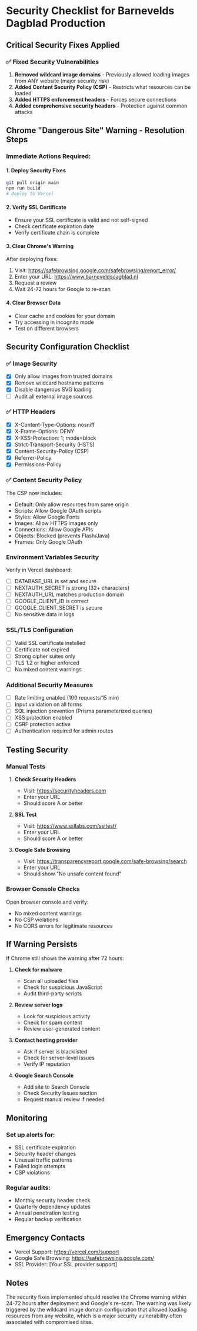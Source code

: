 # Security Checklist for Barnevelds Dagblad Production

## Critical Security Fixes Applied

### ✅ Fixed Security Vulnerabilities
1. **Removed wildcard image domains** - Previously allowed loading images from ANY website (major security risk)
2. **Added Content Security Policy (CSP)** - Restricts what resources can be loaded
3. **Added HTTPS enforcement headers** - Forces secure connections
4. **Added comprehensive security headers** - Protection against common attacks

## Chrome "Dangerous Site" Warning - Resolution Steps

### Immediate Actions Required:

#### 1. Deploy Security Fixes
```bash
git pull origin main
npm run build
# Deploy to Vercel
```

#### 2. Verify SSL Certificate
- Ensure your SSL certificate is valid and not self-signed
- Check certificate expiration date
- Verify certificate chain is complete

#### 3. Clear Chrome's Warning
After deploying fixes:
1. Visit: https://safebrowsing.google.com/safebrowsing/report_error/
2. Enter your URL: https://www.barneveldsdagblad.nl
3. Request a review
4. Wait 24-72 hours for Google to re-scan

#### 4. Clear Browser Data
- Clear cache and cookies for your domain
- Try accessing in incognito mode
- Test on different browsers

## Security Configuration Checklist

### ✅ Image Security
- [x] Only allow images from trusted domains
- [x] Remove wildcard hostname patterns
- [x] Disable dangerous SVG loading
- [ ] Audit all external image sources

### ✅ HTTP Headers
- [x] X-Content-Type-Options: nosniff
- [x] X-Frame-Options: DENY
- [x] X-XSS-Protection: 1; mode=block
- [x] Strict-Transport-Security (HSTS)
- [x] Content-Security-Policy (CSP)
- [x] Referrer-Policy
- [x] Permissions-Policy

### ✅ Content Security Policy
The CSP now includes:
- Default: Only allow resources from same origin
- Scripts: Allow Google OAuth scripts
- Styles: Allow Google Fonts
- Images: Allow HTTPS images only
- Connections: Allow Google APIs
- Objects: Blocked (prevents Flash/Java)
- Frames: Only Google OAuth

### Environment Variables Security
Verify in Vercel dashboard:
- [ ] DATABASE_URL is set and secure
- [ ] NEXTAUTH_SECRET is strong (32+ characters)
- [ ] NEXTAUTH_URL matches production domain
- [ ] GOOGLE_CLIENT_ID is correct
- [ ] GOOGLE_CLIENT_SECRET is secure
- [ ] No sensitive data in logs

### SSL/TLS Configuration
- [ ] Valid SSL certificate installed
- [ ] Certificate not expired
- [ ] Strong cipher suites only
- [ ] TLS 1.2 or higher enforced
- [ ] No mixed content warnings

### Additional Security Measures
- [ ] Rate limiting enabled (100 requests/15 min)
- [ ] Input validation on all forms
- [ ] SQL injection prevention (Prisma parameterized queries)
- [ ] XSS protection enabled
- [ ] CSRF protection active
- [ ] Authentication required for admin routes

## Testing Security

### Manual Tests
1. **Check Security Headers**
   - Visit: https://securityheaders.com
   - Enter your URL
   - Should score A or better

2. **SSL Test**
   - Visit: https://www.ssllabs.com/ssltest/
   - Enter your URL
   - Should score A or better

3. **Google Safe Browsing**
   - Visit: https://transparencyreport.google.com/safe-browsing/search
   - Enter your URL
   - Should show "No unsafe content found"

### Browser Console Checks
Open browser console and verify:
- No mixed content warnings
- No CSP violations
- No CORS errors for legitimate resources

## If Warning Persists

If Chrome still shows the warning after 72 hours:

1. **Check for malware**
   - Scan all uploaded files
   - Check for suspicious JavaScript
   - Audit third-party scripts

2. **Review server logs**
   - Look for suspicious activity
   - Check for spam content
   - Review user-generated content

3. **Contact hosting provider**
   - Ask if server is blacklisted
   - Check for server-level issues
   - Verify IP reputation

4. **Google Search Console**
   - Add site to Search Console
   - Check Security Issues section
   - Request manual review if needed

## Monitoring

### Set up alerts for:
- SSL certificate expiration
- Security header changes
- Unusual traffic patterns
- Failed login attempts
- CSP violations

### Regular audits:
- Monthly security header check
- Quarterly dependency updates
- Annual penetration testing
- Regular backup verification

## Emergency Contacts

- Vercel Support: https://vercel.com/support
- Google Safe Browsing: https://safebrowsing.google.com/
- SSL Provider: [Your SSL provider support]

## Notes

The security fixes implemented should resolve the Chrome warning within 24-72 hours after deployment and Google's re-scan. The warning was likely triggered by the wildcard image domain configuration that allowed loading resources from any website, which is a major security vulnerability often associated with compromised sites.